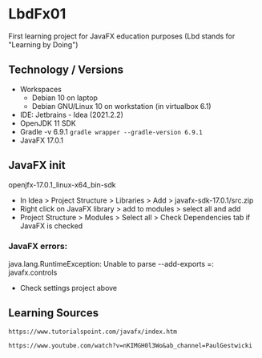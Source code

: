# LbdFx01
First learning project for JavaFX education purposes (Lbd stands for "Learning by Doing")

## Technology / Versions
- Workspaces
  - Debian 10 on laptop
  - Debian GNU/Linux 10 on workstation (in virtualbox 6.1)
- IDE: Jetbrains - Idea (2021.2.2)
- OpenJDK 11 SDK
- Gradle -v 6.9.1
  `gradle wrapper --gradle-version 6.9.1`
- JavaFX 17.0.1

## JavaFX init
openjfx-17.0.1_linux-x64_bin-sdk
- In Idea > Project Structure > Libraries > Add > javafx-sdk-17.0.1/src.zip
- Right click on JavaFX library > add to modules > select all and add
- Project Structure > Modules > Select all > Check Dependencies tab if JavaFX is checked

### JavaFX errors:
java.lang.RuntimeException: Unable to parse --add-exports <module>=<value>: javafx.controls
- Check settings project above

## Learning Sources
`https://www.tutorialspoint.com/javafx/index.htm`

` https://www.youtube.com/watch?v=nKIMGH0l3Wo&ab_channel=PaulGestwicki `